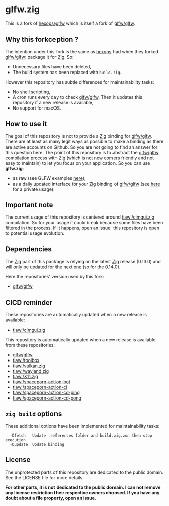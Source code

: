 # glfw.zig

This is a fork of [hexops/glfw][1] which is itself a fork of [glfw/glfw][2].

## Why this forkception ?

The intention under this fork is the same as [hexops][13] had when they forked [glfw/glfw][2]: package it for [Zig][3]. So:
* Unnecessary files have been deleted,
* The build system has been replaced with `build.zig`.

However this repository has subtle differences for maintainability tasks:
* No shell scripting,
* A cron runs every day to check [glfw/glfw][2]. Then it updates this repository if a new release is available,
* No support for macOS.

## How to use it

The goal of this repository is not to provide a [Zig][3] binding for [glfw/glfw][2]. There are at least as many legit ways as possible to make a binding as there are active accounts on Github. So you are not going to find an answer for this question here. The point of this repository is to abstract the [glfw/glfw][2] compilation process with [Zig][3] (which is not new comers friendly and not easy to maintain) to let you focus on your application. So you can use **glfw.zig**:
- as raw (see GLFW examples [here](https://github.com/tiawl/cimgui.zig/blob/trunk/examples)),
- as a daily updated interface for your [Zig][3] binding of [glfw/glfw][2] (see [here][14] for a private usage).

## Important note

The current usage of this repository is centered around [tiawl/cimgui.zig][3] compilation. So for your usage it could break because some files have been filtered in the process. If it happens, open an issue: this repository is open to potential usage evolution.

## Dependencies

The [Zig][3] part of this package is relying on the latest [Zig][3] release (0.13.0) and will only be updated for the next one (so for the 0.14.0).

Here the repositories' version used by this fork:
* [glfw/glfw](https://github.com/tiawl/glfw.zig/blob/trunk/.references/glfw)

## CICD reminder

These repositories are automatically updated when a new release is available:
* [tiawl/cimgui.zig][4]

This repository is automatically updated when a new release is available from these repositories:
* [glfw/glfw][2]
* [tiawl/toolbox][5]
* [tiawl/vulkan.zig][6]
* [tiawl/wayland.zig][7]
* [tiawl/X11.zig][8]
* [tiawl/spaceporn-action-bot][9]
* [tiawl/spaceporn-action-ci][10]
* [tiawl/spaceporn-action-cd-ping][11]
* [tiawl/spaceporn-action-cd-pong][12]

## `zig build` options

These additional options have been implemented for maintainability tasks:
```
  -Dfetch   Update .references folder and build.zig.zon then stop execution
  -Dupdate  Update binding
```

## License

The unprotected parts of this repository are dedicated to the public domain. See the LICENSE file for more details.

**For other parts, it is not dedicated to the public domain. I can not remove any license restriction their respective owners choosed. If you have any doubt about a file property, open an issue.**

[1]:https://github.com/hexops/glfw
[2]:https://github.com/glfw/glfw
[3]:https://github.com/ziglang/zig
[4]:https://github.com/tiawl/cimgui.zig
[5]:https://github.com/tiawl/toolbox
[6]:https://github.com/tiawl/vulkan.zig
[7]:https://github.com/tiawl/wayland.zig
[8]:https://github.com/tiawl/X11.zig
[9]:https://github.com/tiawl/spaceporn-action-bot
[10]:https://github.com/tiawl/spaceporn-action-ci
[11]:https://github.com/tiawl/spaceporn-action-cd-ping
[12]:https://github.com/tiawl/spaceporn-action-cd-pong
[13]:https://github.com/hexops
[14]:https://github.com/tiawl/spaceporn/blob/trunk/src/spaceporn/bindings/glfw/glfw.zig

